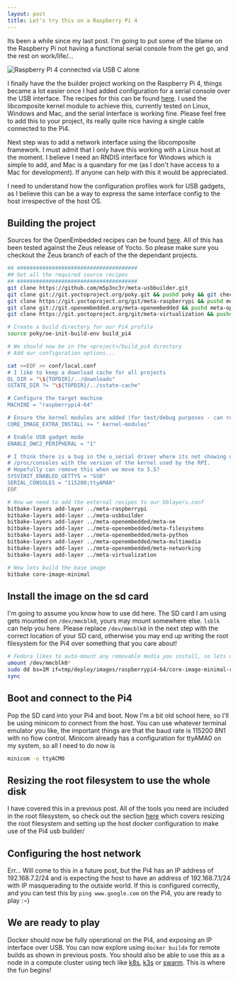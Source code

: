 ```yaml
---
layout: post
title: Let's try this on a Raspberry Pi 4
---
```


Its been a while since my last post.  I'm going to put some of the blame on the Raspberry Pi not having a functional serial console  from the get go, and the rest on work/life/...

![Raspberry PI 4 connected via USB C alone](/images/rpi4.jpg)

I finally have the the builder project working on the Raspberry Pi 4, things became a lot easier once I had added configuration for a serial console over the USB interface.  The recipes for this can be found [here](https://github.com/m5p3nc3r/meta-usbbuilder/tree/master/recipes-usbbuilder/init-usbgadget).  I used the libcomposite kernel module to achieve this, currently tested on Linux, Windows and Mac, and the serial interface is working fine.  Please feel free to add this to your project, its really quite nice having a single cable connected to the Pi4.

Next step was to add a network interface using the libcomposite framework.  I must admit that I only have this working with a Linux host at the moment.  I believe I need an RNDIS interface for Windows which is simple to add, and Mac is a quandary for me (as I don't have access to a Mac for development).  If anyone can help with this it would be appreciated.

I need to understand how the configuration profiles work for USB gadgets, as I believe this can be a way to express the same interface config to the host irrespective of the host OS.

## Building the project

Sources for the OpenEmbedded recipes can be found [here](https://github.com/m5p3nc3r/meta-usbbuilder).  All of this has been tested against the Zeus release of Yocto.  So please make sure you checkout the Zeus branch of each of the the dependant projects.

```bash
## ######################################
## Get all the required source recipes
## ######################################
git clone https://github.com/m5p3nc3r/meta-usbbuilder.git
git clone git://git.yoctoproject.org/poky.git && pushd poky && git checkout zeus && popd
git clone https://git.yoctoproject.org/git/meta-raspberrypi && pushd meta-raspberrypi && git checkout zeus && popd
git clone git://git.openembedded.org/meta-openembedded && pushd meta-openembedded && git checkout zeus && popd
git clone https://git.yoctoproject.org/git/meta-virtualization && pushd meta-virtualization && git checkout zeus && popd

# Create a build directory for our Pi4 profile
source poky/oe-init-build-env build_pi4

# We should now be in the <project>/build_pi4 directory
# Add our configuration options...

cat <<EOF >> conf/local.conf
# I like to keep a download cache for all projects
DL_DIR = "\${TOPDIR}/../downloads"
SSTATE_DIR ?= "\${TOPDIR}/../sstate-cache"

# Configure the target machine
MACHINE = "raspberrypi4-64"

# Ensure the kernel modules are added (for test/debug purposes - can remove later)
CORE_IMAGE_EXTRA_INSTALL += " kernel-modules"

# Enable USB gadget mode
ENABLE_DWC2_PERIPHERAL = "1"

# I think there is a bug in the u_serial driver where its not showing up in
# /proc/consoles with the version of the kernel used by the RPI.
# Hopefully can remove this when we move to 5.5?
SYSVINIT_ENABLED_GETTYS = "GS0"
SERIAL_CONSOLES = "115200;ttyAMA0"
EOF

# Now we need to add the external recipes to our bblayers.conf
bitbake-layers add-layer ../meta-raspberrypi
bitbake-layers add-layer ../meta-usbbuilder
bitbake-layers add-layer ../meta-openembedded/meta-oe
bitbake-layers add-layer ../meta-openembedded/meta-filesystems
bitbake-layers add-layer ../meta-openembedded/meta-python
bitbake-layers add-layer ../meta-openembedded/meta-multimedia
bitbake-layers add-layer ../meta-openembedded/meta-networking
bitbake-layers add-layer ../meta-virtualization

# Now lets build the base image
bitbake core-image-minimal
```

## Install the image on the sd card

I'm going to assume you know how to use dd here.  The SD card I am using gets mounted on ```/dev/mmcblk0```, yours may mount somewhere else.  ```lsblk``` can help you here.  Please replace ```/dev/mmcblk0``` in the next step with the correct location of your SD card, otherwise you may end up writing the root filesystem for the Pi4 over something that you care about!

```bash
# Fedora likes to auto-mount any removable media you install, so lets unmount it
umount /dev/mmcblk0*
sudo dd bs=1M if=tmp/deploy/images/raspberrypi4-64/core-image-minimal-raspberrypi4-64.rpi-sdimg of=/dev/mmcblk0
sync
```

## Boot and connect to the Pi4

Pop the SD card into your Pi4 and boot.  Now I'm a bit old school here, so I'll be using minicom to connect from the host.  You can use whatever terminal emulator you like, the important things are that the baud rate is 115200 8N1 with no flow control.  Minicom already has a configuration for ttyAMA0 on my system, so all I need to do now is

```bash
minicom -o ttyACM0
```

## Resizing the root filesystem to use the whole disk

I have covered this in a previous post. All of the tools you need are included in the root filesystem, so check out the section [here](/Configuring_docker_for_buildx/#resizing-the-root-filesystem) which covers resizing the root filesystem and setting up the host docker configuration to make use of the Pi4 usb builder/

## Configuring the host network

Err... Will come to this in a future post, but the Pi4 has an IP address of 192.168.7.2/24 and is expecting the host to have an address of 192.168.7.1/24 with IP masquerading to the outside world.  If this is configured correctly, and you can test this by ```ping www.google.com``` on the Pi4, you are ready to play :¬)

## We are ready to play

Docker should now be fully operational on the Pi4, and exposing an IP interface over USB.  You can now explore using ```docker buildx``` for remote builds as shown in previous posts.  You should also be able to use this as a node in a compute cluster using tech like [k8s](https://kubernetes.io/), [k3s](https://k3s.io/) or [swarm](https://docs.docker.com/engine/swarm/).  This is where the fun begins!

